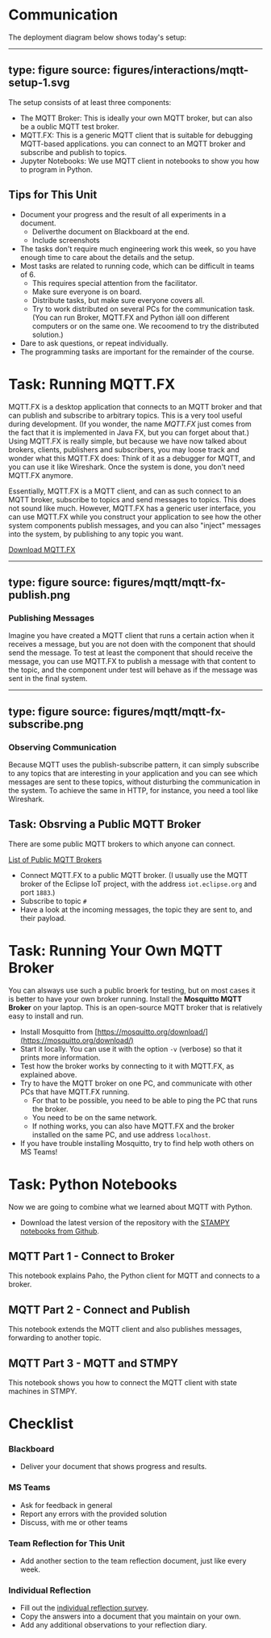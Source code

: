 # Communication


The deployment diagram below shows today's setup:

---
type: figure
source: figures/interactions/mqtt-setup-1.svg
---

The setup consists of at least three components:

* The MQTT Broker: This is ideally your own MQTT broker, but can also be a oublic MQTT test broker. 
* MQTT.FX: This is a generic MQTT client that is suitable for debugging MQTT-based applications. you can connect to an MQTT broker and subscribe and publish to topics.
* Jupyter Notebooks: We use MQTT client in notebooks to show you how to program in Python. 


## Tips for This Unit

* Document your progress and the result of all experiments in a document. 
  * Deliverthe document on Blackboard at the end. 
  * Include screenshots
* The tasks don't require much engineering work this week, so you have enough time to care about the details and the setup.
* Most tasks are related to running code, which can be difficult in teams of 6. 
  * This requires special attention from the facilitator. 
  * Make sure everyone is on board. 
  * Distribute tasks, but make sure everyone covers all. 
  * Try to work distributed on several PCs for the communication task. (You can run Broker, MQTT.FX and Python iáll oon different computers or on the same one. We recoomend to try the distributed solution.)
* Dare to ask questions, or repeat individually. 
* The programming tasks are important for the remainder of the course.

# Task: Running MQTT.FX

MQTT.FX is a desktop application that connects to an MQTT broker and that can publish and subscribe to arbitrary topics.
This is a very tool useful during development.
(If you wonder, the name _MQTT.FX_ just comes from the fact that it is implemented in Java FX, but you can forget about that.)
Using MQTT.FX is really simple, but because we have now talked about brokers, clients, publishers and subscribers, you may loose track and wonder what this MQTT.FX does: Think of it as a debugger for MQTT, and you can use it like Wireshark. Once the system is done, you don't need MQTT.FX anymore.

Essentially, MQTT.FX is a MQTT client, and can as such connect to an MQTT broker, subscribe to topics and send messages to topics. This does not sound like much. However, MQTT.FX has a generic user interface, you can use MQTT.FX while you construct your application to see how the other system components publish messages, and you can also "inject" messages into the system, by publishing to any topic you want.

<a class="arrow" href="https://mqttfx.jensd.de">Download MQTT.FX</a> 

---
type: figure
source: figures/mqtt/mqtt-fx-publish.png
---

### Publishing Messages

Imagine you have created a MQTT client that runs a certain action when it receives a message, but you are not doen with the component that should send the message. To test at least the component that should receive the message, you can use MQTT.FX to publish a message with that content to the topic, and the component under test will behave as if the message was sent in the final system.

---
type: figure
source: figures/mqtt/mqtt-fx-subscribe.png
---


### Observing Communication

Because MQTT uses the publish-subscribe pattern, it can simply subscribe to any topics that are interesting in your application  and you can see which messages are sent to these topics, without disturbing the communication in the system. To achieve the same in HTTP, for instance, you need a tool like Wireshark.


## Task: Obsrving a Public MQTT Broker

There are some public MQTT brokers to which anyone can connect. 

<a class="arrow" href="https://github.com/mqtt/mqtt.github.io/wiki/public_brokers">List of Public MQTT Brokers</a> 

* Connect MQTT.FX to a public MQTT broker. (I usually use the MQTT broker of the Eclipse IoT project, with the address `iot.eclipse.org` and port `1883`.)
* Subscribe to topic `#`
* Have a look at the incoming messages, the topic they are sent to, and their payload.




# Task: Running Your Own MQTT Broker

You can alsways use such a public broerk for testing, but on most cases it is better to have your own broker running. 
Install the **Mosquitto MQTT Broker** on your laptop. This is an open-source MQTT broker that is relatively easy to install and run. 

* Install Mosquitto from [https://mosquitto.org/download/](https://mosquitto.org/download/)
* Start it locally. You can use it with the option `-v` (verbose) so that it prints more information.
* Test how the broker works by connecting to it with MQTT.FX, as explained above.
* Try to have the MQTT broker on one PC, and communicate with other PCs that have MQTT.FX running.
  * For that to be possible, you need to be able to ping the PC that runs the broker.
  * You need to be on the same network.
  * If nothing works, you can also have MQTT.FX and the broker installed on the same PC, and use address `localhost`.
* If you have trouble installing Mosquitto, try to find help woth others on MS Teams!



# Task: Python Notebooks

Now we are going to combine what we learned about MQTT with Python. 

* Download the latest version of the repository with the [STAMPY notebooks from Github](https://github.com/falkr/stmpy-notebooks).

## MQTT Part 1 - Connect to Broker

This notebook explains Paho, the Python client for MQTT and connects to a broker. 

## MQTT Part 2 - Connect and Publish

This notebook extends the MQTT client and also publishes messages, forwarding to another topic.

## MQTT Part 3 - MQTT and STMPY

This notebook shows you how to connect the MQTT client with state machines in STMPY.


# Checklist

 

### Blackboard

- Deliver your document that shows progress and results. 

### MS Teams

- Ask for feedback in general
- Report any errors with the provided solution
- Discuss, with me or other teams

### Team Reflection for This Unit 

* Add another section to the team reflection document, just like every week. 

### Individual Reflection

* Fill out the <a href="https://forms.office.com/Pages/ResponsePage.aspx?id=cgahCS-CZ0SluluzdZZ8BSxiepoCd7lKk70IThBWqdJUQUQxNEVLOTBZMDZGNkJBM1Y2NjZCTzhWSi4u" class="arrow">individual reflection survey</a>.
* Copy the answers into a document that you maintain on your own.
* Add any additional observations to your reflection diary.



